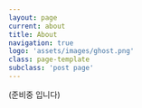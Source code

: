 ```yaml
---
layout: page
current: about
title: About
navigation: true
logo: 'assets/images/ghost.png'
class: page-template
subclass: 'post page'
---
```

(준비중 입니다)